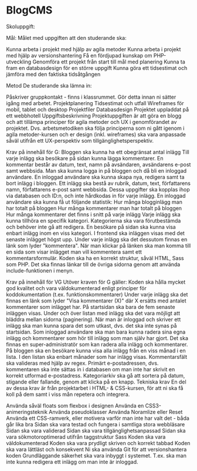 # BlogCMS

Skoluppgift:

Mål:
Målet med uppgiften att den studerande ska:

Kunna arbeta i projekt med hjälp av agila metoder
Kunna arbeta i projekt med hjälp av versionshantering
Få en fördjupad kunskap om PHP-utveckling
Genomföra ett projekt från start till mål med planering
Kunna ta fram en databasdesign för en större uppgift
Kunna göra ett tidsestimat och jämföra med den faktiska tidsåtgången

Metod
De studerande ska lämna in:

Påskriver gruppkontakt - finns i klassrummet. Gör detta innan ni sätter igång med arbetet.
Projektplanering
Tidsestimat och utfall
Wireframes för mobil, tablet och desktop
Projektfiler
Databasdesign
Projektet uppladdat på ett webbhotell
Uppgiftsbeskrivning
Projektuppgiften är att göra en blogg och att tillämpa principer för agila metoder och UX i genomförandet av projektet. Dvs. arbetsmetodiken ska följa principerna som ni gått igenom i agila metoder-kursen och er design (inkl. wireframes) ska vara anpassade såväl utifrån ett UX-perspektiv som tillgänglighetsperspektiv.


Krav på innehåll för G:
Bloggen ska kunna ha ett obegränsat antal inlägg
Till varje inlägg ska besökare på sidan kunna lägga kommentarer. En kommentar består av datum, text, namn på avsändaren, avsändarens e-post samt webbsida.
Man ska kunna logga in på bloggen och då bli en inloggad användare.
En inloggad användare ska kunna skapa nya, redigera samt ta bort inlägg i bloggen.
Ett inlägg ska bestå av rubrik, datum, text, författarens namn, författarens e-post samt webbsida. Dessa uppgifter ska kopplas ihop via databasen och ID:n, och inte hårdkodas in för varje inlägg.
En inloggad användare ska kunna få ut följande statistik:
Hur många blogginlägg man har totalt på bloggen
Hur många kommentarer man har totalt på bloggen
Hur många kommentarer det finns i snitt på varje inlägg
Varje inlägg ska kunna tillhöra en specifik kategori. Kategorierna ska vara förutbestämda och behöver inte gå att redigera.
En besökare på sidan ska kunna visa enbart inlägg inom en viss kategori.
I frontend ska inläggen visas med det senaste inlägget högst upp.
Under varje inlägg ska det dessutom finnas en länk som lyder "kommentera". När man klickar på länken ska man komma till en sida som visar inlägget man vill kommentera samt ett kommentarsformulär.
Koden ska ha en korrekt struktur, såväl HTML, Sass som PHP.
Det ska finnas länkar till de övriga sidorna genom att använda include-funktionen i menyn.

Krav på innehåll för VG
Utöver kraven för G gäller:
Koden ska hålla mycket god kvalitet och vara väldokumenterad enligt principer för koddokumentation (t.ex. funktionskommentarer)
Under varje inlägg ska det finnas en länk som lyder "Visa kommentarer (X)" där X ersätts med antalet kommentarer som inlägget har.
På startsidan ska bara de fem senaste inläggen visas. Under och över listan med inlägg ska det vara möjligt att bläddra mellan sidorna (paginering).
När man är inloggad och skriver ett inlägg ska man kunna spara det som utkast, dvs. det ska inte synas på startsidan.
Som inloggad användare ska man bara kunna radera sina egna inlägg och kommentarer som hör till inlägg som man själv har gjort. Det ska finnas en super-administratör som kan radera alla inlägg och kommentarer.
På bloggen ska en besökare kunna visa alla inlägg från en viss månad i en lista. I den listan ska enbart månader som har inlägg visas.
Kommentarsfält ska valideras med hjälp av regex. Primärt e-postadressen, dvs. kommentaren ska inte sättas in i databasen om man inte har skrivit en korrekt utformad e-postadress.
Kategoriarkiv ska gå att sortera på datum, stigande eller fallande, genom att klicka på en knapp.
Tekniska krav
En del av dessa krav är från projektarbet i HTML- & CSS-kursen, för att ni ska få koll på dem samt i viss mån repetera och integrera.

Använda såväl floats som flexbox i designen
Använda en CSS3-animeringsteknik
Använda pseudoklasser
Använda Noramlize eller Reset
Använda ett CSS-ramverk, eller motivera varför man inte har valt det - båda går lika bra
Sidan ska vara testad och fungera i samtliga stora webbläsare
Sidan ska vara validerad
Sidan ska vara tillgänglighetsanpassad
Sidan ska vara sökmotoroptimerad utifrån taggstruktur
Sass
Koden ska vara väldokumenterad
Koden ska vara prydligt skriven och korrekt tabbad
Koden ska vara lättläst och konsekvent
Ni ska använda Git för att versionshantera koden
Grundläggande säkerhet ska vara inbyggt i systemet. T.ex. ska man inte kunna redigera ett inlägg om man inte är inloggad.
